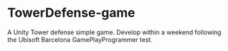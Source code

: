 # TowerDefense-game
A Unity Tower defense simple game. Develop within a weekend following the Ubisoft Barcelona GamePlayProgrammer test.
